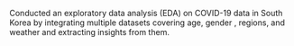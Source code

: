 Conducted an exploratory data analysis (EDA) on COVID-19 data in South Korea by integrating multiple datasets covering age, gender , regions, and weather and extracting insights from them.
